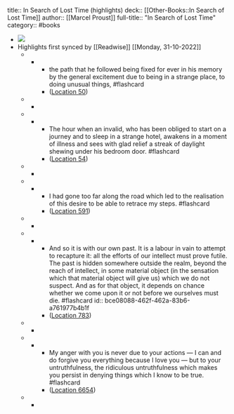 title:: In Search of Lost Time (highlights)
deck:: [[Other-Books::In Search of Lost Time]]
author:: [[Marcel Proust]]
full-title:: "In Search of Lost Time"
category:: #books

- ![](https://images-na.ssl-images-amazon.com/images/I/51tRkYYlpaL._SL200_.jpg)
- Highlights first synced by [[Readwise]] [[Monday, 31-10-2022]]
	- -
		- the path that he followed being fixed for ever in his memory by the general excitement due to being in a strange place, to doing unusual things, #flashcard
		- ([Location 50](https://readwise.io/to_kindle?action=open&asin=B0771PZY62&location=50))
	- -
	- -
		- The hour when an invalid, who has been obliged to start on a journey and to sleep in a strange hotel, awakens in a moment of illness and sees with glad relief a streak of daylight shewing under his bedroom door. #flashcard
		- ([Location 54](https://readwise.io/to_kindle?action=open&asin=B0771PZY62&location=54))
	- -
	- -
		- I had gone too far along the road which led to the realisation of this desire to be able to retrace my steps. #flashcard
		- ([Location 591](https://readwise.io/to_kindle?action=open&asin=B0771PZY62&location=591))
	- -
	- -
		- And so it is with our own past. It is a labour in vain to attempt to recapture it: all the efforts of our intellect must prove futile. The past is hidden somewhere outside the realm, beyond the reach of intellect, in some material object (in the sensation which that material object will give us) which we do not suspect. And as for that object, it depends on chance whether we come upon it or not before we ourselves must die. #flashcard
		  id:: bce08088-462f-462a-83b6-a761977b4b1f
		- ([Location 783](https://readwise.io/to_kindle?action=open&asin=B0771PZY62&location=783))
	- -
	- -
		- My anger with you is never due to your actions — I can and do forgive you everything because I love you — but to your untruthfulness, the ridiculous untruthfulness which makes you persist in denying things which I know to be true. #flashcard
		- ([Location 6654](https://readwise.io/to_kindle?action=open&asin=B0771PZY62&location=6654))
	- -